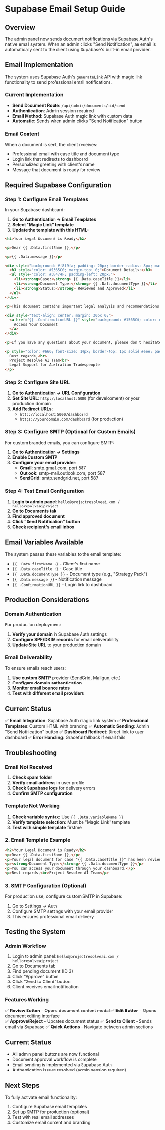 # Supabase Email Setup Guide

## Overview
The admin panel now sends document notifications via Supabase Auth's native email system. When an admin clicks "Send Notification", an email is automatically sent to the client using Supabase's built-in email provider.

## Email Implementation
The system uses Supabase Auth's `generateLink` API with magic link functionality to send professional email notifications.

### Current Implementation
- **Send Document Route**: `/api/admin/documents/:id/send`
- **Authentication**: Admin session required
- **Email Method**: Supabase Auth magic link with custom data
- **Automatic**: Sends when admin clicks "Send Notification" button

### Email Content
When a document is sent, the client receives:
- Professional email with case title and document type
- Login link that redirects to dashboard
- Personalized greeting with client's name
- Message that document is ready for review

## Required Supabase Configuration

### Step 1: Configure Email Templates
In your Supabase dashboard:

1. **Go to Authentication → Email Templates**
2. **Select "Magic Link" template**
3. **Update the template with this HTML:**

```html
<h2>Your Legal Document is Ready</h2>

<p>Dear {{ .Data.firstName }},</p>

<p>{{ .Data.message }}</p>

<div style="background: #f8f9fa; padding: 20px; border-radius: 8px; margin: 20px 0;">
  <h3 style="color: #1565C0; margin-top: 0;">Document Details:</h3>
  <ul style="color: #37474F; padding-left: 20px;">
    <li><strong>Case:</strong> {{ .Data.caseTitle }}</li>
    <li><strong>Document Type:</strong> {{ .Data.documentType }}</li>
    <li><strong>Status:</strong> Reviewed and Approved</li>
  </ul>
</div>

<p>This document contains important legal analysis and recommendations for your case. Please review it carefully and follow the suggested next steps.</p>

<div style="text-align: center; margin: 30px 0;">
  <a href="{{ .ConfirmationURL }}" style="background: #1565C0; color: white; padding: 15px 30px; text-decoration: none; border-radius: 6px; font-weight: bold; display: inline-block;">
    Access Your Document
  </a>
</div>

<p>If you have any questions about your document, please don't hesitate to contact our support team.</p>

<p style="color: #666; font-size: 14px; border-top: 1px solid #eee; padding-top: 20px; margin-top: 30px;">
  Best regards,<br>
  Project Resolve AI Team<br>
  Legal Support for Australian Tradespeople
</p>
```

### Step 2: Configure Site URL
1. **Go to Authentication → URL Configuration**
2. **Set Site URL**: `http://localhost:5000` (for development) or your production domain
3. **Add Redirect URLs**: 
   - `http://localhost:5000/dashboard`
   - `https://yourdomain.com/dashboard` (for production)

### Step 3: Configure SMTP (Optional for Custom Emails)
For custom branded emails, you can configure SMTP:

1. **Go to Authentication → Settings**
2. **Enable Custom SMTP**
3. **Configure your email provider:**
   - **Gmail**: smtp.gmail.com, port 587
   - **Outlook**: smtp-mail.outlook.com, port 587
   - **SendGrid**: smtp.sendgrid.net, port 587

### Step 4: Test Email Configuration
1. **Login to admin panel**: `hello@projectresolveai.com / helloresolveaiproject`
2. **Go to Documents tab**
3. **Find approved document**
4. **Click "Send Notification" button**
5. **Check recipient's email inbox**

## Email Variables Available
The system passes these variables to the email template:
- `{{ .Data.firstName }}` - Client's first name
- `{{ .Data.caseTitle }}` - Case title
- `{{ .Data.documentType }}` - Document type (e.g., "Strategy Pack")
- `{{ .Data.message }}` - Notification message
- `{{ .ConfirmationURL }}` - Login link to dashboard

## Production Considerations

### Domain Authentication
For production deployment:
1. **Verify your domain** in Supabase Auth settings
2. **Configure SPF/DKIM records** for email deliverability
3. **Update Site URL** to your production domain

### Email Deliverability
To ensure emails reach users:
1. **Use custom SMTP** provider (SendGrid, Mailgun, etc.)
2. **Configure domain authentication**
3. **Monitor email bounce rates**
4. **Test with different email providers**

## Current Status
✅ **Email Integration**: Supabase Auth magic link system
✅ **Professional Templates**: Custom HTML with branding
✅ **Automatic Sending**: Admin "Send Notification" button
✅ **Dashboard Redirect**: Direct link to user dashboard
✅ **Error Handling**: Graceful fallback if email fails

## Troubleshooting

### Email Not Received
1. **Check spam folder**
2. **Verify email address** in user profile
3. **Check Supabase logs** for delivery errors
4. **Confirm SMTP configuration**

### Template Not Working
1. **Check variable syntax**: Use `{{ .Data.variableName }}`
2. **Verify template selection**: Must be "Magic Link" template
3. **Test with simple template** firstme

### 2. Email Template Example
```html
<h2>Your Legal Document is Ready</h2>
<p>Dear {{ .Data.firstName }},</p>
<p>Your legal document for case "{{ .Data.caseTitle }}" has been reviewed and approved.</p>
<p><strong>Document Type:</strong> {{ .Data.documentType }}</p>
<p>You can access your document through your dashboard.</p>
<p>Best regards,<br>Project Resolve AI Team</p>
```

### 3. SMTP Configuration (Optional)
For production use, configure custom SMTP in Supabase:
1. Go to Settings → Auth
2. Configure SMTP settings with your email provider
3. This ensures professional email delivery

## Testing the System

### Admin Workflow
1. Login to admin panel: `hello@projectresolveai.com / helloresolveaiproject`
2. Go to Documents tab
3. Find pending document (ID 3)
4. Click "Approve" button
5. Click "Send to Client" button
6. Client receives email notification

### Features Working
✅ **Review Button** - Opens document content modal
✅ **Edit Button** - Opens document editing interface  
✅ **Approve/Reject** - Updates document status
✅ **Send to Client** - Sends email via Supabase
✅ **Quick Actions** - Navigate between admin sections

## Current Status
- All admin panel buttons are now functional
- Document approval workflow is complete
- Email sending is implemented via Supabase Auth
- Authentication issues resolved (admin session required)

## Next Steps
To fully activate email functionality:
1. Configure Supabase email templates
2. Set up SMTP for production (optional)
3. Test with real email addresses
4. Customize email content and branding